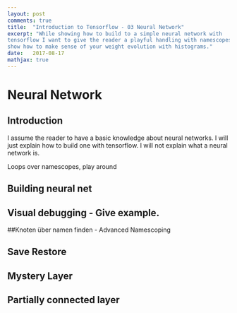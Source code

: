 ```yaml
---
layout: post
comments: true
title:  "Introduction to Tensorflow - 03 Neural Network"
excerpt: "While showing how to build to a simple neural network with 
tensorflow I want to give the reader a playful handling with namescopes and 
show how to make sense of your weight evolution with histograms."
date:   2017-08-17
mathjax: true
---
```


# Neural Network
## Introduction
I assume the reader to have a basic knowledge about neural networks. I will 
just explain how to build one with tensorflow. I will not explain what a 
neural network is.

Loops over namescopes, play around

## Building neural net
## Visual debugging - Give example.
##Knoten über namen finden - Advanced Namescoping
## Save Restore
## Mystery Layer
## Partially connected layer
